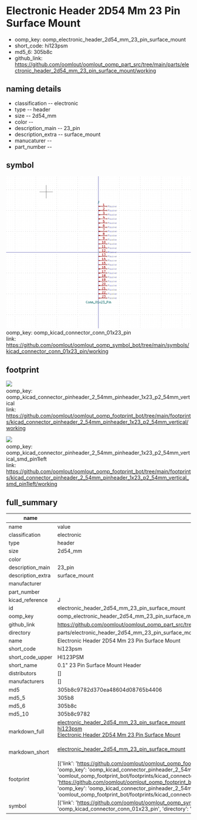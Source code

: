 # Electronic Header 2D54 Mm 23 Pin Surface Mount

  
* oomp_key: oomp_electronic_header_2d54_mm_23_pin_surface_mount 
* short_code: hi123psm
* md5_6: 305b8c  
* github_link: https://github.com/oomlout/oomlout_oomp_part_src/tree/main/parts/electronic_header_2d54_mm_23_pin_surface_mount/working  
## naming details
* classification -- electronic
* type -- header
* size -- 2d54_mm
* color -- 
* description_main -- 23_pin
* description_extra -- surface_mount
* manucaturer -- 
* part_number -- 



## symbol

![](symbol/0/working/working_600.png)  
oomp_key: oomp_kicad_connector_conn_01x23_pin  
link: https://github.com/oomlout/oomlout_oomp_symbol_bot/tree/main/symbols/kicad_connector_conn_01x23_pin/working  

## footprint

![](footprint/0/working/working_600.png)  
oomp_key: oomp_kicad_connector_pinheader_2_54mm_pinheader_1x23_p2_54mm_vertical  
link: https://github.com/oomlout/oomlout_oomp_footprint_bot/tree/main/footprints/kicad_connector_pinheader_2_54mm_pinheader_1x23_p2_54mm_vertical/working  

![](footprint/0/working/working_600.png)  
oomp_key: oomp_kicad_connector_pinheader_2_54mm_pinheader_1x23_p2_54mm_vertical_smd_pin1left  
link: https://github.com/oomlout/oomlout_oomp_footprint_bot/tree/main/footprints/kicad_connector_pinheader_2_54mm_pinheader_1x23_p2_54mm_vertical_smd_pin1left/working  

## full_summary
| name | value | 
| --- | --- | 
| name | value | 
| classification | electronic | 
| type | header | 
| size | 2d54_mm | 
| color |  | 
| description_main | 23_pin | 
| description_extra | surface_mount | 
| manufacturer |  | 
| part_number |  | 
| kicad_reference | J | 
| id | electronic_header_2d54_mm_23_pin_surface_mount | 
| oomp_key | oomp_electronic_header_2d54_mm_23_pin_surface_mount | 
| github_link | https://github.com/oomlout/oomlout_oomp_part_src/tree/main/parts/electronic_header_2d54_mm_23_pin_surface_mount/working | 
| directory | parts/electronic_header_2d54_mm_23_pin_surface_mount | 
| name | Electronic Header 2D54 Mm 23 Pin Surface Mount | 
| short_code | hi123psm | 
| short_code_upper | HI123PSM | 
| short_name | 0.1" 23 Pin Surface Mount Header | 
| distributors | [] | 
| manufacturers | [] | 
| md5 | 305b8c9782d370ea48604d08765b4406 | 
| md5_5 | 305b8 | 
| md5_6 | 305b8c | 
| md5_10 | 305b8c9782 | 
| markdown_full | [electronic_header_2d54_mm_23_pin_surface_mount](https://github.com/oomlout/oomlout_oomp_part_src/tree/main/parts/electronic_header_2d54_mm_23_pin_surface_mount/working)<br>[hi123psm](https://github.com/oomlout/oomlout_oomp_part_src/tree/main/parts/electronic_header_2d54_mm_23_pin_surface_mount/working)<br>[Electronic Header 2D54 Mm 23 Pin Surface Mount](https://github.com/oomlout/oomlout_oomp_part_src/tree/main/parts/electronic_header_2d54_mm_23_pin_surface_mount/working)<br><br> | 
| markdown_short | [electronic_header_2d54_mm_23_pin_surface_mount](https://github.com/oomlout/oomlout_oomp_part_src/tree/main/parts/electronic_header_2d54_mm_23_pin_surface_mount/working)<br><br> | 
| footprint | [{'link': 'https://github.com/oomlout/oomlout_oomp_footprint_bot/tree/main/foootprntss/kicad_connector_pinheader_2_54mm_pinheader_1x23_p2_54mm_vertical', 'oomp_key': 'oomp_kicad_connector_pinheader_2_54mm_pinheader_1x23_p2_54mm_vertical', 'directory': 'oomlout_oomp_footprint_bot/footprints/kicad_connector_pinheader_2_54mm_pinheader_1x23_p2_54mm_vertical//working/working.kicad_mod'}, {'link': 'https://github.com/oomlout/oomlout_oomp_footprint_bot/tree/main/foootprntss/kicad_connector_pinheader_2_54mm_pinheader_1x23_p2_54mm_vertical_smd_pin1left', 'oomp_key': 'oomp_kicad_connector_pinheader_2_54mm_pinheader_1x23_p2_54mm_vertical_smd_pin1left', 'directory': 'oomlout_oomp_footprint_bot/footprints/kicad_connector_pinheader_2_54mm_pinheader_1x23_p2_54mm_vertical_smd_pin1left//working/working.kicad_mod'}] | 
| symbol | [{'link': 'https://github.com/oomlout/oomlout_oomp_symbol_bot/tree/main/symbols/kicad_connector_conn_01x23_pin', 'oomp_key': 'oomp_kicad_connector_conn_01x23_pin', 'directory': 'oomlout_oomp_symbol_bot/symbols/kicad_connector_conn_01x23_pin//working/working.kicad_sym'}] | 
